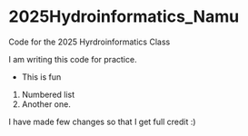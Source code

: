 # 2025Hydroinformatics_Namu

Code for the 2025 Hyrdroinformatics Class

I am writing this code for practice.
* This is fun

1. Numbered list
2. Another one.

I have made few changes so that I get full credit :)

  

